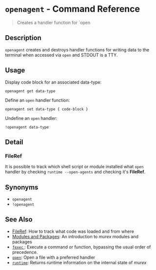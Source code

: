 # `openagent` - Command Reference

> Creates a handler function for `open

## Description

`openagent` creates and destroys handler functions for writing data to the
terminal when accessed via `open` and STDOUT is a TTY.

## Usage

Display code block for an associated data-type:

    openagent get data-type
    
Define an `open` handler function:

    openagent set data-type { code-block }
    
Undefine an `open` handler:

    !openagent data-type

## Detail

### FileRef

It is possible to track which shell script or module installed what `open`
handler by checking `runtime --open-agents` and checking it's **FileRef**.

## Synonyms

* `openagent`
* `!openagent`


## See Also

* [FileRef](../user-guide/fileref.md):
  How to track what code was loaded and from where
* [Modules and Packages](../user-guide/modules.md):
  An introduction to _murex_ modules and packages
* [`fexec` ](../commands/fexec.md):
  Execute a command or function, bypassing the usual order of precedence.
* [`open`](../commands/open.md):
  Open a file with a preferred handler
* [`runtime`](../commands/runtime.md):
  Returns runtime information on the internal state of _murex_
